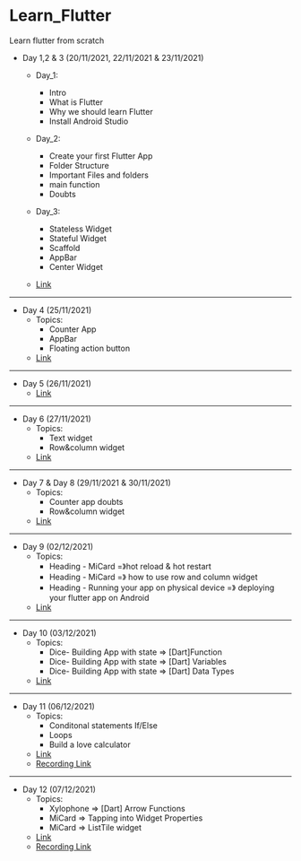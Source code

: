 # Learn_Flutter
Learn flutter from scratch

- Day 1,2 & 3 (20/11/2021, 22/11/2021 & 23/11/2021)
  - Day_1:
	- Intro
	- What is Flutter
	- Why we should learn Flutter
	- Install Android Studio

  - Day_2:
	- Create your first Flutter App
	- Folder Structure
	- Important Files and folders
	- main function
	- Doubts

  - Day_3:
	- Stateless Widget
	- Stateful Widget
	- Scaffold
	- AppBar
	- Center Widget
  - [Link](https://github.com/singhteekam/Learn_Flutter/tree/main/Day_1%2C%20Day_2%2C%20Day_3)
---
- Day 4 (25/11/2021)
  - Topics:
  	- Counter App
  	- AppBar
  	- Floating action button
  - [Link](https://github.com/singhteekam/Learn_Flutter/tree/main/Day_4)
---
- Day 5 (26/11/2021)
  - [Link](https://github.com/singhteekam/Learn_Flutter/tree/main/Day_5)
<!--   - [Recording Link](https://drive.google.com/file/d/1cpVWuWmfQJegilOGtiYfGqtLabY4ThR0/view?usp=sharing) -->
---
- Day 6 (27/11/2021)
  - Topics:
  	- Text widget
  	- Row&column widget
  - [Link](https://github.com/singhteekam/Learn_Flutter/tree/main/Day_6)
---
- Day 7 & Day 8 (29/11/2021 & 30/11/2021)
  - Topics:
  	- Counter app doubts
  	- Row&column widget
  - [Link](https://github.com/singhteekam/Learn_Flutter/tree/main/Day_7%20%26%20Day_8)
<!--   - [Recording Link](https://drive.google.com/file/d/1M2-7Hv9HVDAi-bbmvfEOqjyslx3j9Q7M/view?usp=sharing) -->
---
- Day 9 (02/12/2021)
  - Topics:
  	- Heading - MiCard =》hot reload & hot restart
	- Heading - MiCard =》 how to use row and column widget
	- Heading - Running your app on physical device =》 deploying your flutter app on Android
  - [Link](https://github.com/singhteekam/Learn_Flutter/tree/main/Day_9)
<!--   - [Recording Link](https://drive.google.com/file/d/116ww42gp3mXZLQwmIpBZ93BuKev6zcIc/view?usp=sharing) -->
---
- Day 10 (03/12/2021)
  - Topics:
  	- Dice- Building App with state => [Dart]Function
	- Dice- Building App with state => [Dart] Variables
	- Dice- Building App with state => [Dart] Data Types
  - [Link](https://github.com/singhteekam/Learn_Flutter/tree/main/Day_10)
<!--   - [Recording link](https://drive.google.com/file/d/1zboAmU02lMAYaIjoE2FqzvTB49O4-Qsf/view?usp=sharing) -->
---
- Day 11 (06/12/2021)
  - Topics:
	- Conditonal statements If/Else
	- Loops
	- Build a love calculator
  - [Link](https://github.com/singhteekam/Learn_Flutter/tree/main/Day_11)
  - [Recording Link]()

---
- Day 12 (07/12/2021)
  - Topics:
	- Xylophone => [Dart] Arrow Functions
	- MiCard => Tapping into Widget Properties
	- MiCard => ListTile widget
  - [Link](https://github.com/singhteekam/Learn_Flutter/tree/main/Day_12)
  - [Recording Link]()

